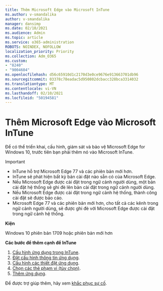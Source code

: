 ```yaml
---
title: Thêm Microsoft Edge vào Microsoft InTune
ms.author: v-smandalika
author: v-smandalika
manager: dansimp
ms.date: 02/10/2021
ms.audience: Admin
ms.topic: article
ms.service: o365-administration
ROBOTS: NOINDEX, NOFOLLOW
localization_priority: Priority
ms.collection: Adm_O365
ms.custom:
- "8240"
- "9004604"
ms.openlocfilehash: d56c65910d1c2170d3e0ce9676e913663701db96
ms.sourcegitcommit: 03378c78eadac5d950802dcbacc328bca3314032
ms.translationtype: MT
ms.contentlocale: vi-VN
ms.lasthandoff: 02/10/2021
ms.locfileid: "50194581"
---
```

# <a name="add-microsoft-edge-to-microsoft-intune"></a>Thêm Microsoft Edge vào Microsoft InTune

Để có thể triển khai, cấu hình, giám sát và bảo vệ Microsoft Edge for Windows 10, trước tiên bạn phải thêm nó vào Microsoft InTune.

> [!IMPORTANT]
- InTune hỗ trợ Microsoft Edge 77 và các phiên bản mới hơn.
- InTune sẽ phát hiện bất kỳ bản cài đặt nào sẵn có của Microsoft Edge.
- Nếu Microsoft Edge được cài đặt trong ngữ cảnh người dùng, một bản cài đặt hệ thống sẽ ghi đè lên bản cài đặt trong ngữ cảnh người dùng.
- Nếu Microsoft Edge được cài đặt trong ngữ cảnh hệ thống, thành công cài đặt sẽ được báo cáo.
- Microsoft Edge 77 và các phiên bản mới hơn, cho tất cả các kênh trong ngữ cảnh người dùng, sẽ được ghi đè với Microsoft Edge được cài đặt trong ngữ cảnh hệ thống.

**Kiện**

Windows 10 phiên bản 1709 hoặc phiên bản mới hơn

**Các bước để thêm cạnh để InTune**

1. [Cấu hình ứng dụng trong InTune](https://docs.microsoft.com/mem/intune/apps/apps-windows-edge).
2. [Đặt cấu hình thông tin ứng dụng](https://docs.microsoft.com/mem/intune/apps/apps-windows-edge).
3. [Cấu hình các thiết đặt ứng dụng](https://docs.microsoft.com/mem/intune/apps/apps-windows-edge).
4. [Chọn các thẻ phạm vi (tùy chọn)](https://docs.microsoft.com/mem/intune/apps/apps-windows-edge).
5. [Thêm ứng dụng](https://docs.microsoft.com/mem/intune/apps/apps-windows-edge).

Để được trợ giúp thêm, hãy xem [khắc phục sự cố](https://docs.microsoft.com/mem/intune/apps/apps-windows-edge).




